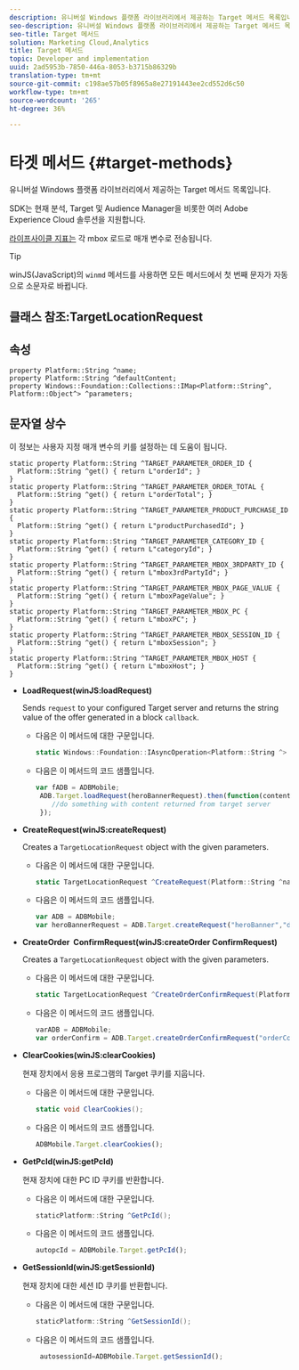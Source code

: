 ```yaml
---
description: 유니버설 Windows 플랫폼 라이브러리에서 제공하는 Target 메서드 목록입니다.
seo-description: 유니버설 Windows 플랫폼 라이브러리에서 제공하는 Target 메서드 목록입니다.
seo-title: Target 메서드
solution: Marketing Cloud,Analytics
title: Target 메서드
topic: Developer and implementation
uuid: 2ad5953b-7850-446a-8053-b3715b86329b
translation-type: tm+mt
source-git-commit: c198ae57b05f8965a8e27191443ee2cd552d6c50
workflow-type: tm+mt
source-wordcount: '265'
ht-degree: 36%

---
```



# 타겟 메서드 {#target-methods}

유니버설 Windows 플랫폼 라이브러리에서 제공하는 Target 메서드 목록입니다.

SDK는 현재 분석, Target 및 Audience Manager을 비롯한 여러 Adobe Experience Cloud 솔루션을 지원합니다.

[라이프사이클 지표는](/help/universal-windows/metrics.md) 각 mbox 로드로 매개 변수로 전송됩니다.

>[!TIP]
>
>winJS(JavaScript)의 `winmd` 메서드를 사용하면 모든 메서드에서 첫 번째 문자가 자동으로 소문자로 바뀝니다.

## 클래스 참조:TargetLocationRequest

## 속성

```
property Platform::String ^name; 
property Platform::String ^defaultContent; 
property Windows::Foundation::Collections::IMap<Platform::String^, Platform::Object^> ^parameters;
```

## 문자열 상수

이 정보는 사용자 지정 매개 변수의 키를 설정하는 데 도움이 됩니다.

```
static property Platform::String ^TARGET_PARAMETER_ORDER_ID { 
  Platform::String ^get() { return L"orderId"; } 
} 
static property Platform::String ^TARGET_PARAMETER_ORDER_TOTAL { 
  Platform::String ^get() { return L"orderTotal"; } 
} 
static property Platform::String ^TARGET_PARAMETER_PRODUCT_PURCHASE_ID { 
  Platform::String ^get() { return L"productPurchasedId"; } 
} 
static property Platform::String ^TARGET_PARAMETER_CATEGORY_ID { 
  Platform::String ^get() { return L"categoryId"; } 
} 
static property Platform::String ^TARGET_PARAMETER_MBOX_3RDPARTY_ID { 
  Platform::String ^get() { return L"mbox3rdPartyId"; } 
} 
static property Platform::String ^TARGET_PARAMETER_MBOX_PAGE_VALUE { 
  Platform::String ^get() { return L"mboxPageValue"; } 
} 
static property Platform::String ^TARGET_PARAMETER_MBOX_PC { 
  Platform::String ^get() { return L"mboxPC"; } 
} 
static property Platform::String ^TARGET_PARAMETER_MBOX_SESSION_ID { 
  Platform::String ^get() { return L"mboxSession"; } 
} 
static property Platform::String ^TARGET_PARAMETER_MBOX_HOST { 
  Platform::String ^get() { return L"mboxHost"; } 
}
```

* **LoadRequest(winJS:loadRequest)**

   Sends `request` to your configured Target server and returns the string value of the offer generated in a block `callback`.

   * 다음은 이 메서드에 대한 구문입니다.

      ```csharp
      static Windows::Foundation::IAsyncOperation<Platform::String ^> ^LoadRequest(TargetLocationRequest ^request);
      ```

   * 다음은 이 메서드의 코드 샘플입니다.

      ```js
      var fADB = ADBMobile; 
       ADB.Target.loadRequest(heroBannerRequest).then(function(content){ 
          //do something with content returned from target server 
       });
      ```

* **CreateRequest(winJS:createRequest)**

   Creates a `TargetLocationRequest` object with the given parameters.

   * 다음은 이 메서드에 대한 구문입니다.

      ```csharp
      static TargetLocationRequest ^CreateRequest(Platform::String ^name, Platform::String ^defaultContent,Windows::Foundation::Collections::IMap<Platform::String^,Platform::Object^> ^parameters); 
      ```

   * 다음은 이 메서드의 코드 샘플입니다.

      ```js
      var ADB = ADBMobile;
      var heroBannerRequest = ADB.Target.createRequest("heroBanner","default.png", null); 
      ```

* **CreateOrder &#x200B; ConfirmRequest(winJS:createOrder &#x200B; ConfirmRequest)**

   Creates a `TargetLocationRequest` object with the given parameters.

   * 다음은 이 메서드에 대한 구문입니다.

      ```csharp
      static TargetLocationRequest ^CreateOrderConfirmRequest(Platform::String ^name, Platform::String ^orderId,Platform::String ^orderTotal,Platform::String ^productPurchasedId,Windows::Foundation::Collections::IMap<Platform::String^,Platform::Object^> ^parameters); 
      ```

   * 다음은 이 메서드의 코드 샘플입니다.

      ```js
      varADB = ADBMobile;
      var orderConfirm = ADB.Target.createOrderConfirmRequest("orderConfirm","order","47.88","3722",null);
      ```

* **ClearCookies(winJS:clearCookies)**

   현재 장치에서 응용 프로그램의 Target 쿠키를 지웁니다.

   * 다음은 이 메서드에 대한 구문입니다.

      ```csharp
      static void ClearCookies();
      ```

   * 다음은 이 메서드의 코드 샘플입니다.

      ```js
      ADBMobile.Target.clearCookies();
      ```

* **GetPcId(winJS:getPcId)**

   현재 장치에 대한 PC ID 쿠키를 반환합니다.

   * 다음은 이 메서드에 대한 구문입니다.

      ```csharp
      staticPlatform::String ^GetPcId();
      ```

   * 다음은 이 메서드의 코드 샘플입니다.

      ```js
      autopcId = ADBMobile.Target.getPcId();
      ```

* **GetSessionId(winJS:getSessionId)**

   현재 장치에 대한 세션 ID 쿠키를 반환합니다.

   * 다음은 이 메서드에 대한 구문입니다.

      ```csharp
      staticPlatform::String ^GetSessionId();
      ```

   * 다음은 이 메서드의 코드 샘플입니다.

      ```js
       autosessionId=ADBMobile.Target.getSessionId(); 
      ```
